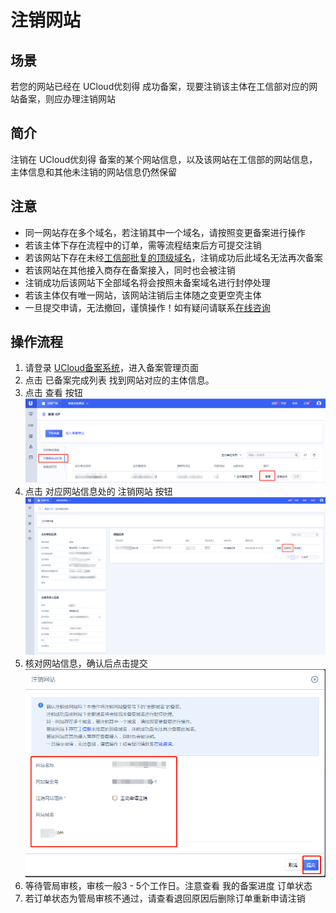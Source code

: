 

# 注销网站

## 场景

若您的网站已经在 UCloud优刻得 成功备案，现要注销该主体在工信部对应的网站备案，则应办理注销网站

## 简介

注销在 UCloud优刻得 备案的某个网站信息，以及该网站在工信部的网站信息，主体信息和其他未注销的网站信息仍然保留

## 注意

- 同一网站存在多个域名，若注销其中一个域名，请按照变更备案进行操作 
- 若该主体下存在流程中的订单，需等流程结束后方可提交注销
- 若该网站下存在未经[工信部批复的顶级域名](http://域名.信息/)，注销成功后此域名无法再次备案 
- 若该网站在其他接入商存在备案接入，同时也会被注销
- 注销成功后该网站下全部域名将会按照未备案域名进行封停处理
- 若该主体仅有唯一网站，该网站注销后主体随之变更空壳主体
- 一旦提交申请，无法撤回，谨慎操作！如有疑问请联系[在线咨询](https://spt.ucloud.cn/30002) 

## 操作流程

1. 请登录
   [UCloud备案系统](https://console.ucloud.cn/icp)，进入备案管理页面  
2. 点击 已备案完成列表 找到网站对应的主体信息。 
3. 点击 查看 按钮 
   ![](/images/guidance/注销网站1.png)
4. 点击 对应网站信息处的 注销网站 按钮 
   ![](/images/guidance/注销网站2.png)
5. 核对网站信息，确认后点击提交
   ![](/images/guidance/注销网站3.png)
6. 等待管局审核，审核一般3 - 5个工作日。注意查看 我的备案进度 订单状态  
7. 若订单状态为管局审核不通过，请查看退回原因后删除订单重新申请注销
